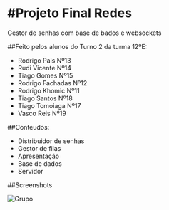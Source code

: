 #Projeto Final Redes
===================

Gestor de senhas com base de bados e websockets

##Feito pelos alunos do Turno 2 da turma 12ºE: 
* Rodrigo Pais Nº13
* Rudi Vicente Nº14
* Tiago Gomes Nº15
* Rodrigo Fachadas Nº12
* Rodrigo Khomic Nº11
* Tiago Santos Nº18
* Tiago Tomoiaga Nº17
* Vasco Reis Nº19

##Conteudos:
* Distribuidor de senhas
* Gestor de filas
* Apresentação
* Base de dados
* Servidor

##Screenshots

![Grupo](https://media.discordapp.net/attachments/1164138695096553513/1197584458912632922/image.png?ex=65bbcc71&is=65a95771&hm=15c6b6b4fa78537f30e7accb4da019b784678f735e560ab5be71c8121c6e2557&=&format=webp&quality=lossless&width=947&height=473")
